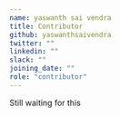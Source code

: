 ```yaml
---
name: yaswanth sai vendra
title: Contributor
github: yaswanthsaivendra
twitter: ""
linkedin: ""
slack: ""
joining_date: ""
role: "contributor"
---
```


Still waiting for this
